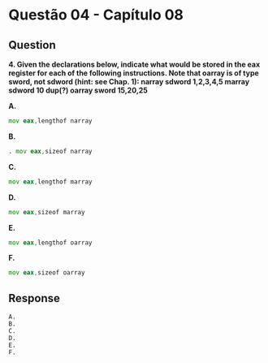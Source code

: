 # Questão 04 - Capítulo 08

## Question

**<p>4. Given the declarations below, indicate what would be stored in the eax register
for each of the following instructions. Note that oarray is of type sword, not
sdword (hint: see Chap. 1):
narray sdword 1,2,3,4,5
marray sdword 10 dup(?)
oarray sword 15,20,25</p>**

**A.**
 ```asm
mov eax,lengthof narray
```
**B.**
 ```asm
. mov eax,sizeof narray
```
**C.**
 ```asm
mov eax,lengthof marray
```
**D.**
 ```asm
mov eax,sizeof marray
```
**E.**
 ```asm
mov eax,lengthof oarray
```
**F.**
 ```asm
mov eax,sizeof oarray
```


## Response
```
A. 
B. 
C. 
D. 
E. 
F. 
```
